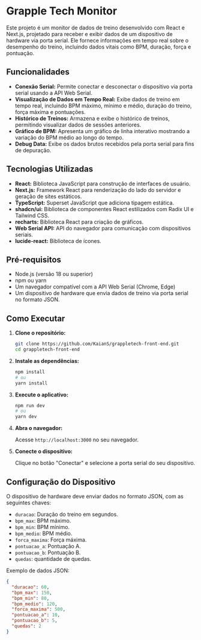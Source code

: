 # Grapple Tech Monitor

Este projeto é um monitor de dados de treino desenvolvido com React e Next.js, projetado para receber e exibir dados de um dispositivo de hardware via porta serial. Ele fornece informações em tempo real sobre o desempenho do treino, incluindo dados vitais como BPM, duração, força e pontuação.

## Funcionalidades

- **Conexão Serial:** Permite conectar e desconectar o dispositivo via porta serial usando a API Web Serial.
- **Visualização de Dados em Tempo Real:** Exibe dados de treino em tempo real, incluindo BPM máximo, mínimo e médio, duração do treino, força máxima e pontuações.
- **Histórico de Treinos:** Armazena e exibe o histórico de treinos, permitindo visualizar dados de sessões anteriores.
- **Gráfico de BPM:** Apresenta um gráfico de linha interativo mostrando a variação do BPM médio ao longo do tempo.
- **Debug Data:** Exibe os dados brutos recebidos pela porta serial para fins de depuração.

## Tecnologias Utilizadas

- **React:** Biblioteca JavaScript para construção de interfaces de usuário.
- **Next.js:** Framework React para renderização do lado do servidor e geração de sites estáticos.
- **TypeScript:** Superset JavaScript que adiciona tipagem estática.
- **shadcn/ui:** Biblioteca de componentes React estilizados com Radix UI e Tailwind CSS.
- **recharts:** Biblioteca React para criação de gráficos.
- **Web Serial API:** API do navegador para comunicação com dispositivos seriais.
- **lucide-react:** Biblioteca de ícones.

## Pré-requisitos

- Node.js (versão 18 ou superior)
- npm ou yarn
- Um navegador compatível com a API Web Serial (Chrome, Edge)
- Um dispositivo de hardware que envia dados de treino via porta serial no formato JSON.

## Como Executar

1.  **Clone o repositório:**

    ```bash
    git clone https://github.com/KaianS/grappletech-front-end.git
    cd grappletech-front-end
    ```

2.  **Instale as dependências:**

    ```bash
    npm install
    # ou
    yarn install
    ```

3.  **Execute o aplicativo:**

    ```bash
    npm run dev
    # ou
    yarn dev
    ```

4.  **Abra o navegador:**

    Acesse `http://localhost:3000` no seu navegador.

5.  **Conecte o dispositivo:**

    Clique no botão "Conectar" e selecione a porta serial do seu dispositivo.

## Configuração do Dispositivo

O dispositivo de hardware deve enviar dados no formato JSON, com as seguintes chaves:

-   `duracao`: Duração do treino em segundos.
-   `bpm_max`: BPM máximo.
-   `bpm_min`: BPM mínimo.
-   `bpm_medio`: BPM médio.
-   `forca_maxima`: Força máxima.
-   `pontuacao_a`: Pontuação A.
-   `pontuacao_b`: Pontuação B.
-   `quedas`: quantidade de quedas.

Exemplo de dados JSON:

```json
{
  "duracao": 60,
  "bpm_max": 150,
  "bpm_min": 80,
  "bpm_medio": 120,
  "forca_maxima": 500,
  "pontuacao_a": 10,
  "pontuacao_b": 5,
  "quedas": 2
}

```